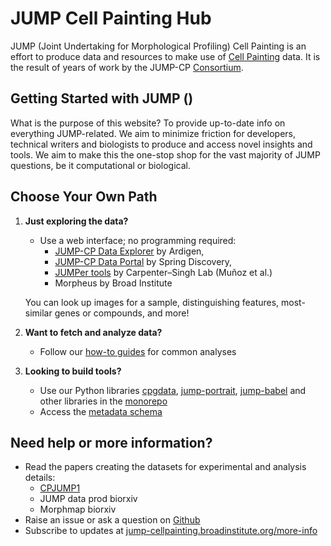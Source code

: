 # JUMP Cell Painting Hub

JUMP (Joint Undertaking for Morphological Profiling) Cell Painting is an effort to produce data and resources to make use of [Cell Painting](https://jump-cellpainting.broadinstitute.org/cell-painting) data. It is the result of years of work by the JUMP-CP [Consortium](https://jump-cellpainting.broadinstitute.org/partners).

## Getting Started with JUMP ()

What is the purpose of this website? To provide up-to-date info on everything JUMP-related. We aim to minimize friction for developers, technical writers and biologists to produce and access novel insights and tools. We aim to make this the one-stop shop for the vast majority of JUMP questions, be it computational or biological.

## Choose Your Own Path

1. **Just exploring the data?**  
     
   - Use a web interface; no programming required:  
     * [JUMP-CP Data Explorer](https://phenaid.ardigen.com/jumpcpexplorer/) by Ardigen,   
     * [JUMP-CP Data Portal](https://www.springscience.com/jump-cp) by Spring Discovery,   
     * [JUMPer tools](https://github.com/broadinstitute/monorepo/tree/main/libs/jump_rr#quick-data-access) by Carpenter–Singh Lab (Muñoz et al.)   
     * Morpheus by Broad Institute

   You can look up images for a sample, distinguishing features, most-similar genes or compounds, and more\!

   

2. **Want to fetch and analyze data?**  
     
   - Follow our [how-to guides](http://howto/) for common analyses

   

3. **Looking to build tools?**  
     
   - Use our Python libraries [cpgdata](https://github.com/broadinstitute/cpg/tree/main/cpgdata), [jump-portrait](https://github.com/broadinstitute/monorepo/tree/main/libs/jump_portrait), [jump-babel](https://github.com/broadinstitute/monorepo/tree/main/libs/jump_babel) and other libraries in the [monorepo](https://github.com/broadinstitute/monorepo/tree/main)  
   - Access the [metadata schema](https://github.com/jump-cellpainting/datasets/tree/main/metadata)

## Need help or more information?

- Read the papers creating the datasets for experimental and analysis details:  
  - [CPJUMP1](https://www.nature.com/articles/s41592-024-02241-6)  
  - JUMP data prod biorxiv  
  - Morphmap biorxiv  
- Raise an issue or ask a question on [Github](https://github.com/jump-cellpainting/datasets/issues)  
- Subscribe to updates at [jump-cellpainting.broadinstitute.org/more-info](https://jump-cellpainting.broadinstitute.org/more-info)
